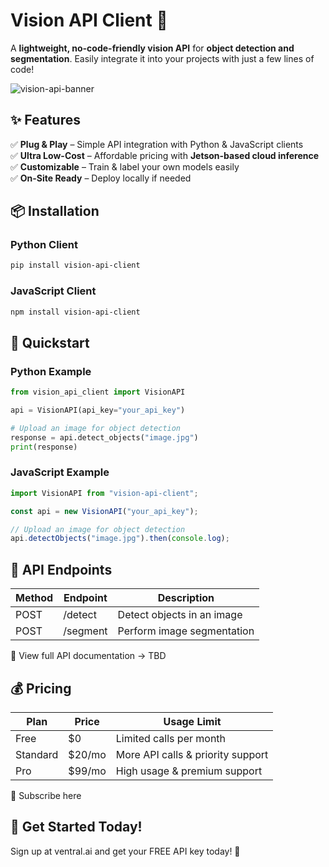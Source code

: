 # **Vision API Client** 🚀
A **lightweight, no-code-friendly vision API** for **object detection and segmentation**. Easily integrate it into your projects with just a few lines of code!  


![vision-api-banner](https://ventral.ai/wp-content/uploads/2024/08/Ventral_Vision_AI_1_-removebg-preview-e1724758129283.png) 

## **✨ Features**  
✅ **Plug & Play** – Simple API integration with Python & JavaScript clients  
✅ **Ultra Low-Cost** – Affordable pricing with **Jetson-based cloud inference**  
✅ **Customizable** – Train & label your own models easily  
✅ **On-Site Ready** – Deploy locally if needed  

## **📦 Installation**  
### **Python Client**  
```bash
pip install vision-api-client
```

### **JavaScript Client**
```bash
npm install vision-api-client
```

## **🚀 Quickstart**
### **Python Example**
```python
from vision_api_client import VisionAPI

api = VisionAPI(api_key="your_api_key")

# Upload an image for object detection
response = api.detect_objects("image.jpg")
print(response)
```

### **JavaScript Example**
```javascript
import VisionAPI from "vision-api-client";

const api = new VisionAPI("your_api_key");

// Upload an image for object detection
api.detectObjects("image.jpg").then(console.log);
```

## **📡 API Endpoints**
| Method | Endpoint  | Description                     |
|--------|-----------|---------------------------------|
| POST   | /detect   | Detect objects in an image      |
| POST   | /segment  | Perform image segmentation      |
📖 View full API documentation → TBD

## **💰 Pricing**
| Plan     | Price   | Usage Limit                          |
|----------|---------|--------------------------------------|
| Free     | $0      | Limited calls per month              |
| Standard | $20/mo  | More API calls & priority support    |
| Pro      | $99/mo  | High usage & premium support         |
🔗 Subscribe here

## **📢 Get Started Today!**
Sign up at ventral.ai and get your FREE API key today! 🚀